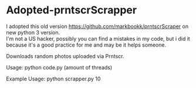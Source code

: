 # Adopted-prntscrScrapper
I adopted this old version https://github.com/markbookk/prntscrScraper on new python 3 version.\
I'm not a US hacker, possibly you can find a mistakes in my code, 
but i did it because it's a good practice for me and may be it helps someone.

Downloads random photos uploaded via Prntscr.

Usage: python code.py (amount of threads)

Example Usage: python scrapper.py 10
